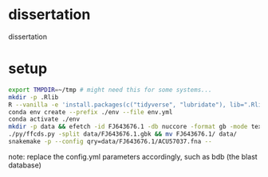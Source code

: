 # dissertation

dissertation

# setup

```bash
export TMPDIR=~/tmp # might need this for some systems...
mkdir -p .Rlib
R --vanilla -e 'install.packages(c("tidyverse", "lubridate"), lib=".Rlib", repos = "http://cran.r-project.org")'
conda env create --prefix ./env --file env.yml
conda activate ./env
mkdir -p data && efetch -id FJ643676.1 -db nuccore -format gb -mode text > data/FJ643676.1.gbk
./py/ffcds.py -split data/FJ643676.1.gbk && mv FJ643676.1/ data/
snakemake -p --config qry=data/FJ643676.1/ACU57037.fna --
```

note: replace the config.yml parameters accordingly, such as bdb (the blast database)
